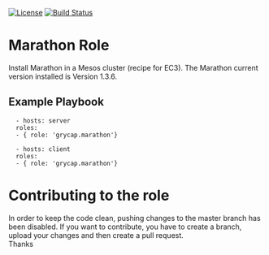 [![License](https://img.shields.io/badge/license-Apache%202-blue.svg)](https://www.apache.org/licenses/LICENSE-2.0)
[![Build Status](https://travis-ci.org/grycap/ansible-role-marathon.svg?branch=master)](https://travis-ci.org/grycap/ansible-role-marathon)

Marathon Role
=============

Install Marathon in a Mesos cluster (recipe for EC3). The Marathon current version installed is Version 1.3.6.

Example Playbook
----------------
```
  - hosts: server
  roles:
  - { role: 'grycap.marathon'}
```
```
  - hosts: client
  roles:
  - { role: 'grycap.marathon'}
```

Contributing to the role
========================
In order to keep the code clean, pushing changes to the master branch has been disabled. If you want to contribute, you have to create a branch, upload your changes and then create a pull request.  
Thanks
